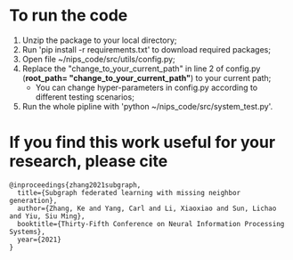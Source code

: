 # To run the code
1. Unzip the package to your local directory;
2. Run 'pip install -r requirements.txt' to download required packages;
3. Open file ~/nips_code/src/utils/config.py;
4. Replace the "change_to_your_current_path" in line 2 of config.py
(**root_path= "change_to_your_current_path"**) to your current path;
    - You can change hyper-parameters in config.py according to different testing scenarios;
5. Run the whole pipline with 'python ~/nips_code/src/system_test.py'.


# If you find this work useful for your research, please cite
```
@inproceedings{zhang2021subgraph,
  title={Subgraph federated learning with missing neighbor generation},
  author={Zhang, Ke and Yang, Carl and Li, Xiaoxiao and Sun, Lichao and Yiu, Siu Ming},
  booktitle={Thirty-Fifth Conference on Neural Information Processing Systems},
  year={2021}
}
```
